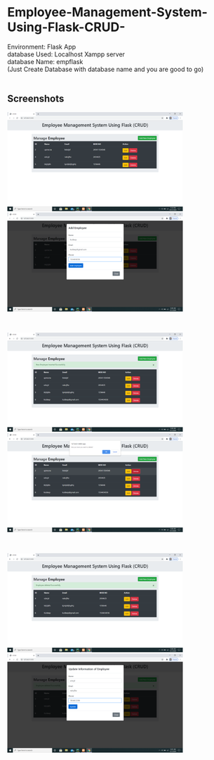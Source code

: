 # Employee-Management-System-Using-Flask-CRUD-

Environment: Flask App <br>
database Used: Localhost Xampp server</br>
database Name: empflask</br>
(Just Create Database with database name and you are good to go)</br></br>

<h2>Screenshots</h2>
<div>
    <p>
      <img src="img/Screenshot (7).png" width="400">
      <img src="img/Screenshot (8).png" width="400">
      </p><br>
      <p>
      <img src="img/Screenshot (9).png" width="400">
      <img src="img/Screenshot (10).png" width="400">
      </p>
      <br>
      <p>
      <img src="img/Screenshot (11).png" width="400">
      <img src="img/Screenshot (12).png" width="400">
      </p>
</div>

